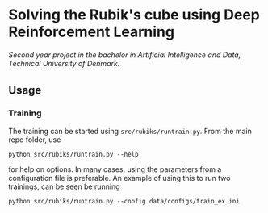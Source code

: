 # Solving the Rubik's cube using Deep Reinforcement Learning

###### Second year project in the bachelor in Artificial Intelligence and Data, Technical University of Denmark.


## Usage

### Training
The training can be started using `src/rubiks/runtrain.py`. From the main repo folder, use
```
python src/rubiks/runtrain.py --help
```
for help on options. In many cases, using the parameters from a configuration file is preferable. An example of using this to run two trainings, can be seen be running
```
python src/rubiks/runtrain.py --config data/configs/train_ex.ini
```
